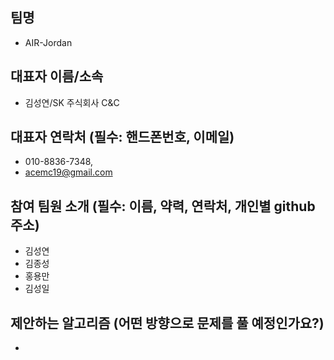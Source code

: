 ## 팀명
- AIR-Jordan

## 대표자 이름/소속
- 김성연/SK 주식회사 C&C

## 대표자 연락처 (필수: 핸드폰번호, 이메일)
- 010-8836-7348, 
- acemc19@gmail.com

## 참여 팀원 소개 (필수: 이름, 약력, 연락처, 개인별 github 주소)
- 김성연
- 김종성
- 홍용만
- 김성일

## 제안하는 알고리즘 (어떤 방향으로 문제를 풀 예정인가요?)
- 
